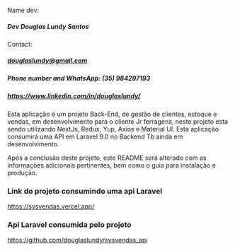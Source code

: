 
Name dev: 
##### Dev Douglas Lundy Santos

Contact:
##### douglaslundy@gmail.com
##### Phone number and WhatsApp: (35) 984297193
##### https://www.linkedin.com/in/douglaslundy/

Esta aplicação é um projeto Back-End, de gestão de clientes, estoque e vendas, 
em desenvolvimento para o cliente Jr ferragens, 
neste projeto esta sendo utilizando NextJs, Redux, Yup, Axios e Material UI.
Esta aplicação consumirá uma API em Laravel 9.0 no Backend Tb ainda em desenvolvimento.

Após a conclusão deste projeto, este README será alterado com as informações adicionais pertinentes,
bem como o guia para instalação e produção. 


### Link do projeto consumindo uma api Laravel

https://sysvendas.vercel.app/



### Api Laravel consumida pelo projeto
https://github.com/douglaslundy/sysvendas_api

